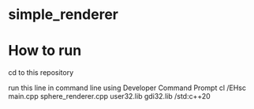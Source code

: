 # simple_renderer

# How to run
cd to this repository

run this line in command line using Developer Command Prompt
cl /EHsc main.cpp sphere_renderer.cpp user32.lib gdi32.lib /std:c++20